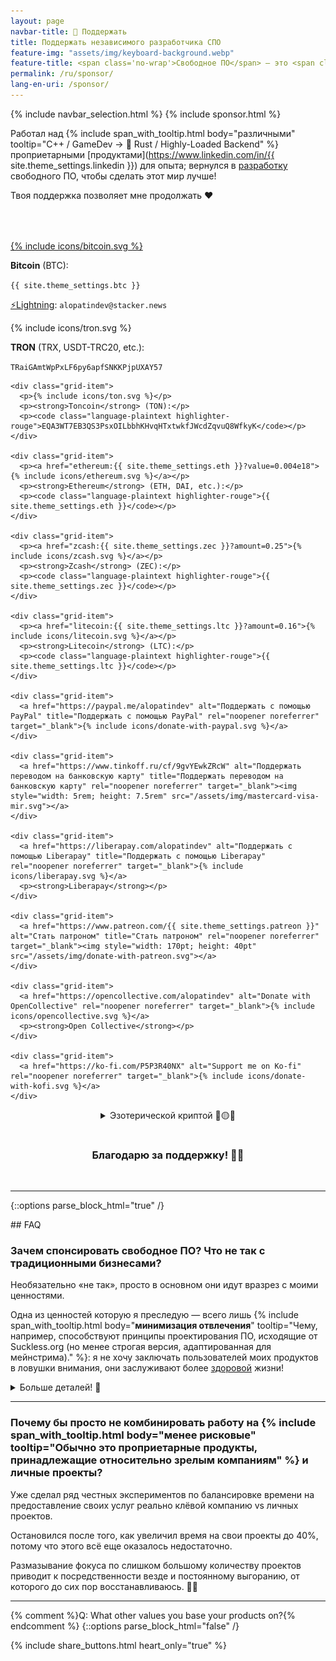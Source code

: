 ```yaml
---
layout: page
navbar-title: 💜 Поддержать
title: Поддержать независимого разработчика СПО
feature-img: "assets/img/keyboard-background.webp"
feature-title: <span class='no-wrap'>Свободное ПО</span> — это <span class='no-wrap'><u>причина</u> того,</span> <span class='no-wrap'>почему я выбрал <u>карьеру</u></span> разработчика <span class='no-wrap'>программного обеспечения</span>
permalink: /ru/sponsor/
lang-en-uri: /sponsor/
---
```

{% include navbar_selection.html %}
{% include sponsor.html %}

Работал над
{% include span_with_tooltip.html body="различными" tooltip="<span class='no-wrap'>C++ / GameDev</span> → <span class='no-wrap'>🦀 Rust / Highly-Loaded Backend</span>" %}
проприетарными [продуктами](https://www.linkedin.com/in/{{ site.theme_settings.linkedin }}) для опыта;
вернулся в [разработку](https://github.com/alopatindev) <span class='no-wrap'>свободного ПО</span>, чтобы сделать этот мир лучше!

Твоя поддержка позволяет мне <span class='no-wrap'>продолжать ❤️</span>

<!-- div style="display: flex; justify-content: center; padding-bottom: 2rem; margin-top: 0">
  <div class="example" style="max-width: 40rem">
    <h3 style="text-align: center">Как поддержать:</h3>
    <ul style="margin-bottom: 0">
      <li>поделиться этой страницей в соцсетях:</li>
    </ul>
    {% include share_buttons.html no_text=true %}
    <ul>
      <li>нажать ⭐ на страницах понравившихся <a href="https://github.com/alopatindev">проектов</a>
        <ul>
          <li>поделиться проектами со своими друзьями/коллегами</li>
          <li>помочь конкретно мелкому проекту <a href="https://github.com/cargo-limit/cargo-limit#support"><img style="display: inline-block; vertical-align: middle; width: 1.4rem; height: 1.4rem" src="/assets/img/cargo-limit.svg">cargo-limit</a></li>
        </ul>
      </li>
      <li class="padding-top-small">общими донатами на всё что я {% include span_with_tooltip.html body="произвожу" tooltip="Разработку свободного ПО <span class='no-wrap'>и периодического</span> <span class='no-wrap'>выпуска контента</span>" %}:</li>
    </ul>
  </div>
</div -->

<div class="donation-container" style="margin-top: 4rem">
  <div class="grid-container">
    <div class="grid-item">
      <p style="margin-bottom: 0.7em"><a href="bitcoin:{{ site.theme_settings.btc }}?amount=0.0002">{% include icons/bitcoin.svg %}</a></p>
      <p style="margin-bottom: 0"><strong>Bitcoin</strong> (BTC):</p>
      <p style="margin-bottom: 0"><code class="language-plaintext highlighter-rouge">{{ site.theme_settings.btc }}</code></p>
      <p><a href="https://zapper.nostrapps.org/zap?id={{ site.theme_settings.nostr.npub }}&amount=20000" target="_blank">⚡Lightning</a>: <code class="language-plaintext highlighter-rouge">alopatindev@stacker.news</code></p>
    </div>
    <div class="grid-item">
      <p>{% include icons/tron.svg %}</p>
      <p><strong>TRON</strong> (TRX, USDT-TRC20, etc.):</p>
      <p><code class="language-plaintext highlighter-rouge">TRaiGAmtWpPxLF6py6apfSNKKPjpUXAY57</code></p>
    </div>

    <div class="grid-item">
      <p>{% include icons/ton.svg %}</p>
      <p><strong>Toncoin</strong> (TON):</p>
      <p><code class="language-plaintext highlighter-rouge">EQA3WT7EB3QS3PsxOILbbhKHvqHTxtwkfJWcdZqvuQ8WfkyK</code></p>
    </div>

    <div class="grid-item">
      <p><a href="ethereum:{{ site.theme_settings.eth }}?value=0.004e18">{% include icons/ethereum.svg %}</a></p>
      <p><strong>Ethereum</strong> (ETH, DAI, etc.):</p>
      <p><code class="language-plaintext highlighter-rouge">{{ site.theme_settings.eth }}</code></p>
    </div>

    <div class="grid-item">
      <p><a href="zcash:{{ site.theme_settings.zec }}?amount=0.25">{% include icons/zcash.svg %}</a></p>
      <p><strong>Zcash</strong> (ZEC):</p>
      <p><code class="language-plaintext highlighter-rouge">{{ site.theme_settings.zec }}</code></p>
    </div>

    <div class="grid-item">
      <p><a href="litecoin:{{ site.theme_settings.ltc }}?amount=0.16">{% include icons/litecoin.svg %}</a></p>
      <p><strong>Litecoin</strong> (LTC):</p>
      <p><code class="language-plaintext highlighter-rouge">{{ site.theme_settings.ltc }}</code></p>
    </div>

    <div class="grid-item">
      <a href="https://paypal.me/alopatindev" alt="Поддержать с помощью PayPal" title="Поддержать с помощью PayPal" rel="noopener noreferrer" target="_blank">{% include icons/donate-with-paypal.svg %}</a>
    </div>

    <div class="grid-item">
      <a href="https://www.tinkoff.ru/cf/9gvYEwkZRcW" alt="Поддержать переводом на банковскую карту" title="Поддержать переводом на банковскую карту" rel="noopener noreferrer" target="_blank"><img style="width: 5rem; height: 7.5rem" src="/assets/img/mastercard-visa-mir.svg"></a>
    </div>

    <div class="grid-item">
      <a href="https://liberapay.com/alopatindev" alt="Поддержать с помощью Liberapay" title="Поддержать с помощью Liberapay" rel="noopener noreferrer" target="_blank">{% include icons/liberapay.svg %}</a>
      <p><strong>Liberapay</strong></p>
    </div>

    <div class="grid-item">
      <a href="https://www.patreon.com/{{ site.theme_settings.patreon }}" alt="Стать патроном" title="Стать патроном" rel="noopener noreferrer" target="_blank"><img style="width: 170pt; height: 40pt" src="/assets/img/donate-with-patreon.svg"></a>
    </div>

    <div class="grid-item">
      <a href="https://opencollective.com/alopatindev" alt="Donate with OpenCollective" rel="noopener noreferrer" target="_blank">{% include icons/opencollective.svg %}</a>
      <p><strong>Open Collective</strong></p>
    </div>

    <div class="grid-item">
      <a href="https://ko-fi.com/P5P3R40NX" alt="Support me on Ko-fi" rel="noopener noreferrer" target="_blank">{% include icons/donate-with-kofi.svg %}</a>
    </div>
  </div>
</div>

<p>
  <div style="display: flex; justify-content: center">
    <div class="esoteric-crypto"><details><summary markdown="span">Эзотерической криптой 💎🟡🌚</summary>
      <ul>
        <li><strong>AuroraCoin</strong> (AUR): <code class="language-plaintext highlighter-rouge">AMf189Ap4RqQ71L9YWXE9ZBm8GFTnYSTST</code></li>
        <li><strong>Binance coin</strong> (BNB): <code class="language-plaintext highlighter-rouge">0xff3c912b69d6fc8b0e9bc7bb7ed897557ef5d28f</code></li>
        <li><strong>BitcoinCash</strong> (BCH): <code class="language-plaintext highlighter-rouge">qzpewzlsypp5ld2udvfxxw4yhxmlvzy5ku5rnwvj3e</code></li>
        <li><strong>BitcoinGold</strong> (BTG): <code class="language-plaintext highlighter-rouge">GTp7xTfsCSgMqcniS6AVdFhi1L3Nzh7wvJ</code></li>
        <li><strong>BlockChainCoinX</strong> (XCCX): <code class="language-plaintext highlighter-rouge">XNdPhpWZJjyFFA93pCtvENHeWwiDDK1EHZ</code></li>
        <li><strong>Blocknet</strong> (BLOCK): <code class="language-plaintext highlighter-rouge">BnpacNjCfFWQnKEkJgA2LEY5nGfZyd7q3r</code></li>
        <li><strong>Dash</strong> (DASH): <code class="language-plaintext highlighter-rouge">XgW9K6AVqfjP9u9cTvHZBLj51NP6eRxEqA</code></li>
        <li><strong>DeepOnion</strong> (ONION): <code class="language-plaintext highlighter-rouge">DVMVucBGRbj2Uv9QwQj83MRksQAofhTybv</code></li>
        <li><strong>DigiByte</strong> (DGB): <code class="language-plaintext highlighter-rouge">D7a9ysrXXuhqhkxcSweeMvuB57bu1YbNPd</code></li>
        <li><strong>Dogecoin</strong> (DOGE): <code class="language-plaintext highlighter-rouge">D6hkWmCYgbia6oEcuYCdfsPxpXSyTc2DdU</code></li>
        <li><strong>Emercoin</strong> (EMC): <code class="language-plaintext highlighter-rouge">EKyvkQt5CvLtNdACvATdpedmGAhRqHnsm3</code></li>
        <li><strong>Ethereum Classic</strong> (ETC): <code class="language-plaintext highlighter-rouge">0x4822d96683ac11cdac6dc3389a22076164b30d09</code></li>
        <li><strong>EverGreenCoin</strong> (EGC): <code class="language-plaintext highlighter-rouge">ERcmx7nxHG3s1o7hnC3aQKBU3scJEtDuth</code></li>
        <li><strong>Flux</strong> (FLUX): <code class="language-plaintext highlighter-rouge">t1cvr66T2uL6sZgp3HcLMjYUxedVs9aHJzT</code></li>
        <li><strong>GuapCoin</strong> (GUAP): <code class="language-plaintext highlighter-rouge">GNpUxGUxoMi8VoXm7Peq31fskFSkq8Ahfg</code></li>
        <li><strong>Hivecoin</strong> (HVQ): <code class="language-plaintext highlighter-rouge">HRCsmcRFFgDHLeUwJgKxEoKwuHNgdSkLoe</code></li>
        <li><strong>Komodo</strong> (KMD): <code class="language-plaintext highlighter-rouge">RKb2vZewxuNMMuSVinz4mbRZn9GJTyDc59</code></li>
        <li><strong>Monero</strong> (XMR): <code class="language-plaintext highlighter-rouge">45H6MXry6cqS4zwsPBsotx8dBSB9zvnnnbxdkqrCmYH2Rh1hsDKBsjoP67Er966wWBD7awbubMEWx1WfSaRyKFgVCjEKunT</code></li>
        <li><strong>NameCoin</strong> (NMC): <code class="language-plaintext highlighter-rouge">N66EC4gqfjrw6k64URsYX3NDzmESFuGXL6</code></li>
        <li><strong>Novacoin</strong> (NVC): <code class="language-plaintext highlighter-rouge">4ZPNP6hr5GWdSnvxYvswtfCnMUokrtyWP7</code></li>
        <li><strong>PIVX</strong> (PIVX): <code class="language-plaintext highlighter-rouge">DPLE8djj5cZpXmHn361G56Q3m4Wcygx96k</code></li>
        <li><strong>Peercoin</strong> (PPC): <code class="language-plaintext highlighter-rouge">PDUbcDVQgDkrqTidtUdrRMt5FVawnutnzr</code></li>
        <li><strong>PostCoin</strong> (POST): <code class="language-plaintext highlighter-rouge">PNPn16AU9Jp6MX3CLEMitCX4XX3w5BdDvM</code></li>
        <li><strong>Qtum</strong> (QTUM): <code class="language-plaintext highlighter-rouge">QMMvbdKcaAmeThHsXjWUUTYFMB5Si6cZaS</code></li>
        <li><strong>Radiant</strong> (RXD): <code class="language-plaintext highlighter-rouge">19VwKwXYQkMuLGykrPW12njve1xEnAH2cz</code></li>
        <li><strong>Raptoreum</strong> (RTM): <code class="language-plaintext highlighter-rouge">RGLagv2pAjJ3rfoUC4kJFtVw5ogRRBNYYq</code></li>
        <li><strong>Ravencoin</strong> (RVN): <code class="language-plaintext highlighter-rouge">R9WVSimFV1HnbrLGo8zzQiaNWwnwt7Y3Ui</code></li>
        <li><strong>ReddCoin</strong> (RDD): <code class="language-plaintext highlighter-rouge">Rt4NQRZepSm9wERw4ZhgQaM1PHzschzaXE</code></li>
        <li><strong>SmartHoldem</strong> (STH): <code class="language-plaintext highlighter-rouge">SUxHKRsZC9Jv3T3zxPoq9Sq5pMpT9me4rg</code></li>
        <li><strong>Vericoin</strong> (VRC): <code class="language-plaintext highlighter-rouge">VKfmNKqgcwHk9CgPbsCnWJH2crVVq47g75</code></li>
        <li><strong>Vertcoin</strong> (VTC): <code class="language-plaintext highlighter-rouge">Vh6GcgW2DQ7ZGpHhbt44Ru482YZFNcVXuX</code></li>
        <li><strong>WAVES</strong> (WAVES): <code class="language-plaintext highlighter-rouge">3PJwsjYtoBujKM1SDxFZJZfU46C88vvsXrA</code></li>
        <li><strong>eXperience</strong> (XP): <code class="language-plaintext highlighter-rouge">PJGQhytWiPsQebgt1xAJwTdiMF333S4Eje</code></li>
      </ul>
    </details></div>
  </div>
</p>

<h3 style="text-align: center; padding-top: 1rem">Благодарю за поддержку! 🙏🏼</h3>
<br>

---

{::options parse_block_html="true" /}
<div class="faq">
## FAQ

### Зачем спонсировать свободное ПО? Что не так с традиционными бизнесами?
Необязательно «не так», просто в основном они идут вразрез с моими ценностями.

Одна из ценностей которую я преследую — всего лишь
{% include span_with_tooltip.html body="**минимизация отвлечения**" tooltip="Чему, например, способствуют принципы проектирования ПО, исходящие от Suckless.org (но менее строгая версия, адаптированная для мейнстрима)." %}:
<span class='no-wrap'>я не хочу</span>
заключать пользователей моих продуктов в ловушки внимания, они заслуживают более [здоровой](https://www.ncbi.nlm.nih.gov/pmc/articles/PMC4183915/) жизни!

<details><summary markdown="span">Больше деталей! 🤯</summary>
{% include quote-small.html text="Почему же так сложно выразить<br>одну лишь эту ценность в коммерческих продуктах?" %}

Я воспринимаю три типичных карьерных пути следующим образом:
<div class="pros-cons">
<h4>1. Работа на традиционную компанию/компании в качестве фрилансера/сотрудника</h4>
- Плюсы:
    - 👍 возможность практиковать программную инженерию
        - идеально для получения начального опыта разработки
    - 👍 возможность выбирать компании с учетом их потенциального уровня зрелости
        - правда в весьма удручающем диапазоне 🫤
    - 👍 как правило нет гемора с устойчивостью
- Минусы:
    - 🤦‍♂️ (почти) **нет контроля** над высокоуровневыми решениями
        - компания наверняка будет делать какие-то неэтичные вещи по вполне обоснованным причинам

<h4>2. Работа над личными проектами</h4>
- Плюсы:
    - 👍 идеально для тех, кто уже имеет достаточно {% include span_with_tooltip.html large="true" body="опыта разработки" tooltip="И ужасно для неопытных разработчиков. Не стоит застревать на личных <span class='no-wrap'>OSS-проектах</span>, если совсем нет корпоративного опыта работы. Этим мы подкармливаем стереотип о том, что OSS разработанный <span class='no-wrap'>индивидуумами — это</span> всё равно что OSS разработанный неопытными студентами." %}
    - 👍 полный контроль над принятием решений
        - возможность выразить ничем неограниченные этические ценности с самого начала
        - свобода {% include span_with_tooltip.html large="true" body="инноваций" tooltip="<i>Технически</i> можно использовать всё что на самом деле актуально пользователю сегодня (включая банальщину, вроде аутентификации с помощью одноразовой ссылки, пришедшей чем-нибудь более надежным и безопасным чем SMS), в то время как типичная коммерческая организация (например банк) часто выберет отклонить инновацию в пользу ужасной доминирующей технологии, по разным «рациональным» причинам. Или вообще запихнёт нерелевантные популярные технологии в свой продукт, чтоб «лучше продавалось» 🤦‍♂️" %}
- Минусы:
    - 💀 чрезвычайно сложная устойчивость

<h4>3. Открытие традиционной компании</h4>
- Плюсы:
    - 👍 некоторый контроль над принятием решений
        - ограничен демократией, размазанной по (со)учредителям компании
        - всё же некоторые из этих соучредителей *зачастую* могут внезапно оказаться психопатичными [детьми-переростками](https://youtu.be/7LqaotiGWjQ?t=3426s) 💀
            - какие же решения такая компания будет принимать в этом случае?
- Минусы:
    - 🤦‍♂️ слишком много управления, тяжело заниматься непосредственно разработкой ПО в качестве учредителя компании
    - 🤦‍♂️ очень тяжело сделать компанию устойчивой
    - 💀 **паразитирующие выживательные ценности** на неизвестный период времени
        - компания редко дозревает до тех этапов, когда становится актуально выражать достаточно высокие этические ценности (не вредя устойчивости компании).
</div>

<div class="example">
#### Некоторые примеры паразитирования в типичных коммерческих продуктах:
1. Намеренные (зачастую выживательные) **манипулятивные техники**:
    - навязчивая реклама и нотификации
        - *«У нас есть что-то еще для Вас!»*, когда пользователь собирается закрыть страницу
        - внезапная громкая реклама посередь спокойной релаксирующей медитативной музыки (а то и [похлеще](https://www.snopes.com/fact-check/sony-patent-mcdonalds))
    - внезапное [появление](https://en.wikipedia.org/wiki/Clickjacking#Clickjacking_categories) нежелательной кнопки в той позиции, куда пользователь намеревался нажать
    - замена нормальной службы поддержки отмороженным чат-бот симулякром, который умеет выдавать лишь ограниченный набор {% include span_with_tooltip.html large="true" body="бесполезных вариантов фидбэка" tooltip="В срочной ситуации клиент не сможет зарепортить реальную возникшую проблему, не сможет проконтактировать с человеком и потратит кучу времени на попытку хоть чего-то добиться от бота, блуждая по его <span class='no-wrap'>запутанным меню</span> или даже получит мгновенное автоматическое закрытие реальной существующей проблемы со смешной отговоркой" %}

2. Жесткие намеренные манипулятивные техники, подозрительно напоминающие **мошенничество**, однако существующие как нечто легальное из-за плохой регуляции:
    - включение бесполезных {% include span_with_tooltip.html body="платных услуг втихаря" tooltip="Мобильные операторы <span class='no-wrap'>обожают это</span>" %}
    - намеренное переусложнение UI, которое {% include span_with_tooltip.html body="ведет к ошибкам" tooltip="Шлет деньги не с той валютой, включает нежелательные платные сервисы и т.д." %}
    - полное {% include span_with_tooltip.html body="забивание" tooltip="Назови хотя бы одну страховую компанию для цифровых кочевников, которая бы этим не грешила сегодня" %} на предоставление оплаченной услуги по абсурдной причине.
</div>

<p style="margin-bottom: 0">Если бы я хотел открыть традиционную компанию, то даже в качестве достаточно этичного учредителя мне скорее всего в какие-то моменты приходилось бы выбирать между:</p>
- реализацией подобного паразитирования
- или закрытия организации, т.к. иначе выжить она вряд ли сможет.

{% include quote-small.html text="Устойчивые организации<br>медленно растут <span class='no-wrap'>по стадиям развития</span>" %}

Часто они застревают в [бесконечном](https://www.pcworld.com/article/418693/mozilla-nixes-firefox-os-bowing-out-of-mobile-race.html) [выживательном](https://www.zdnet.com/article/programming-language-rust-mozilla-job-cuts-have-hit-us-badly-but-heres-how-well-survive/) кошмаре.
Некоторые сталкиваются с конфликтами между соучредителями, которые могут привести к разрушению {% include span_with_tooltip.html body="основных ценностей" tooltip="Как в случае с OpenAI, которая больше никакая не «Open»" %} организации [разными](https://en.wikipedia.org/wiki/Contributor_License_Agreement#Relicensing_controversy) [способами](https://www.youtube.com/watch?v=gutR_LNoZw0) или, что иронично, даже к **изгнанию** [основных](https://en.wikipedia.org/wiki/Removal_of_Sam_Altman_from_OpenAI) [лидеров](https://www.thecorporategovernanceinstitute.com/insights/case-studies/why-did-apples-board-fire-steve-jobs-in-1985/)!

Есть большой шанс так и не получить возможность сделать хоть что-то действительно этическое в качестве организации, несмотря на длительные болезненные старания по ее [выращиванию](/ru/integral-ai/).

### Банальное невежество
Организации естественным образом делегируют {% include span_with_tooltip.html body="менее важные вещи" tooltip="Либо вещи которые <strong>выглядят</strong> менее важно" %} командам, которые с радостью копируют стрёмные разрушительные идеи, по разным убедительным отговоркам: скопировать их дешевле, они уже реализованы у конкурентов и т.п.

<div class="example">
#### Примеры плохих/устаревших (но парадоксально популярных) инженерных «решений»:
- scrolljacking
- бесполезная и слишком <a href="https://www.facebook.com/help/124895950923762" target="_blank">детализированная</a> документация, которая быстро {% include span_with_tooltip.html large="true" body="устаревает" tooltip="Вместо того чтобы поддерживать такую «документацию», дешевле бы было превратить ее в ссылку, которая выполняет прыжок к якорю и подсвечивает конкретное поля ввода" %}
- внезапные неотключаемые {% include span_with_tooltip.html body="нотификации" tooltip="В частности «GDPR cookies бла-бла-бла», которая является результатом кривой регуляции" %}/тултипы/туториалы/объявления о новой функциональности
- [бесполезные](https://github.com/notune/captcha-solver#readme) капчи, которые хоронят твоё драгоценное [состояние потока](https://habr.com/ru/articles/346876/#i-v-chem-smysl)
    - за исключением чего-то вроде DDoS-аттак уже не осталось никакой причины пытаться {% include span_with_tooltip.html body="различать ботов" tooltip="С чем и зачем мы боремся? Мы свидетельствуем период истории, когда роботы <i>потенциально</i> могут даже стать полноценными членами общества" %} от людей
    - иронично то, что компании навроде OpenAI/Google/Cloudflare/etc. тратят своё время на улучшение детекта ботов
        - они могли бы даже **монетизировать** трафик ботов, превратив их в ~~[крипто-ферму](https://github.com/mCaptcha/mCaptcha#readme)~~ движок распределенного браузерного [ML-инференса](https://github.com/xenova/transformers.js#readme), или что-либо еще более экологичное, как для человеческой ментальности, так и для их бизнеса
- переусложнение всех подряд нативных GUI-приложений путем превращения их в очередные веб-браузеры
    - это фрактал проблем; одна из них — такой софт неизбежно становится забагованным (и зачастую {% include span_with_tooltip.html body="тормознутым" tooltip="Заметно на любом наиболее быстром железе сегодняшнего и завтрашнего дня" %})
        - иногда до той степени, когда его становится невозможно использовать без потерь концентрации и постоянного раздражения
- антипаттерны в оффлайне, такие как колокольчик в {% include span_with_tooltip.html body="микроволновке" tooltip="Слава Богу у нас всё еще нет <span class='no-wrap'>«Умных» Чайников</span>, которые также орут неотключаемым колоклом и заодно клянчут месячную подписку на <span class='brand'>Премиальные объемы</span> и <span class='brand'>Платинумовую скорость закипания</span>" %}, который ухудшает качество сна твоих соседей
    - вспоминается еще один популярный (но ортогональный) антипаттерн: *синий* светодиод (например на корпусе кондиционера), ухудшающий качество твоего сна.
</div>

{% include quote-small.html text="Так почему же я <span class='no-wrap'>выбираю работать</span> <span class='no-wrap'>над личными проектами,</span> <span class='no-wrap'>в качестве индивидуума?</span>" %}

Из-за *возможности* обойтись без всего этого паразитирования {% include span_with_tooltip.html body="с самого начала" tooltip="В обмен на риск своей собственной устойчивости" %}.
</details>

---

### Почему бы просто не комбинировать работу на {% include span_with_tooltip.html body="менее рисковые" tooltip="Обычно это проприетарные продукты, принадлежащие относительно зрелым компаниям" %} и личные проекты?
Уже сделал ряд честных экспериментов по балансировке времени на предоставление своих услуг реально клёвой компанию vs личных проектов.

Остановился после того, как увеличил время на свои проекты до 40%, потому что этого всё еще оказалось недостаточно.

Размазывание фокуса по слишком большому количеству проектов
приводит к посредственности везде и постоянному выгоранию, от которого до сих пор восстанавливаюсь. 🧘‍♂️

---

{% comment %}Q: What other values you base your products on?{% endcomment %}
{::options parse_block_html="false" /}
</div>

{% include share_buttons.html heart_only="true" %}
<br>
